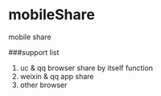# mobileShare
mobile share

###support list

1. uc & qq browser share by itself function
2. weixin & qq app share
3. other browser
